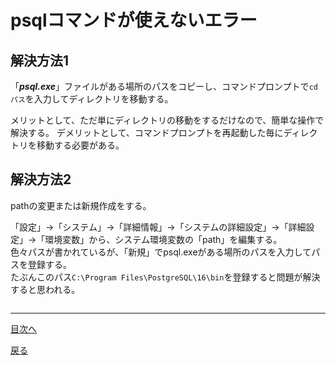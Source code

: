 # psqlコマンドが使えないエラー

## 解決方法1
「***psql.exe***」ファイルがある場所のパスをコピーし、コマンドプロンプトで`cd パス`を入力してディレクトリを移動する。  

メリットとして、ただ単にディレクトリの移動をするだけなので、簡単な操作で解決する。
デメリットとして、コマンドプロンプトを再起動した毎にディレクトリを移動する必要がある。  

## 解決方法2
pathの変更または新規作成をする。  

「設定」->「システム」->「詳細情報」->「システムの詳細設定」->「詳細設定」->「環境変数」から、システム環境変数の「path」を編集する。  
色々パスが書かれているが、「新規」でpsql.exeがある場所のパスを入力してパスを登録する。  
たぶんこのパス`C:\Program Files\PostgreSQL\16\bin`を登録すると問題が解決すると思われる。  

<img src="">




___
[目次へ]()

[戻る]()
